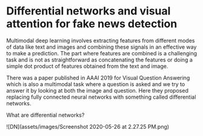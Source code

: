 # Differential networks and visual attention for fake news detection

Multimodal deep learning involves extracting features from different modes of data like text and images and combining these signals in an effective way to make a prediction. The part where features are combined is a challenging task and is not as straightforward as concatenating the features or doing a simple dot product of features obtained from the text and image.

There was a paper published in AAAI 2019 for Visual Question Answering which is also a multimodal task where a question is asked and we try to answer it by looking at both the image and question. Here they proposed replacing fully connected neural networks with something called differential networks.

What are differential networks?

![DN](assets/images/Screenshot 2020-05-26 at 2.27.25 PM.png)
